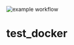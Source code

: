 ![example workflow](https://github.com/aporthos974/test_docker/actions/workflows/github-actions-demo.yml/badge.svg)

# test_docker

